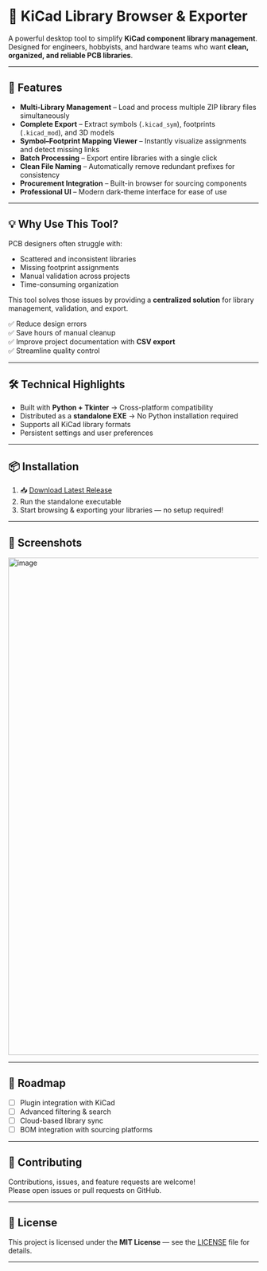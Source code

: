 # 🚀 KiCad Library Browser & Exporter

A powerful desktop tool to simplify **KiCad component library management**.  
Designed for engineers, hobbyists, and hardware teams who want **clean, organized, and reliable PCB libraries**.

---

## 🔧 Features

- **Multi-Library Management** – Load and process multiple ZIP library files simultaneously  
- **Complete Export** – Extract symbols (`.kicad_sym`), footprints (`.kicad_mod`), and 3D models  
- **Symbol–Footprint Mapping Viewer** – Instantly visualize assignments and detect missing links  
- **Batch Processing** – Export entire libraries with a single click  
- **Clean File Naming** – Automatically remove redundant prefixes for consistency  
- **Procurement Integration** – Built-in browser for sourcing components  
- **Professional UI** – Modern dark-theme interface for ease of use

---

## 💡 Why Use This Tool?

PCB designers often struggle with:  
- Scattered and inconsistent libraries  
- Missing footprint assignments  
- Manual validation across projects  
- Time-consuming organization

This tool solves those issues by providing a **centralized solution** for library management, validation, and export.

✅ Reduce design errors  
✅ Save hours of manual cleanup  
✅ Improve project documentation with **CSV export**  
✅ Streamline quality control

---

## 🛠 Technical Highlights

- Built with **Python + Tkinter** → Cross-platform compatibility  
- Distributed as a **standalone EXE** → No Python installation required  
- Supports all KiCad library formats  
- Persistent settings and user preferences

---

## 📦 Installation

1. 📥 [Download Latest Release](https://github.com/yourusername/yourrepo/releases)  
2. Run the standalone executable  
3. Start browsing & exporting your libraries — no setup required!

---

## 📸 Screenshots

<img width="1352" height="999" alt="image" src="https://github.com/user-attachments/assets/0651f82b-62be-49cb-ad5c-078d09462c38" />



---

## 📑 Roadmap

- [ ] Plugin integration with KiCad  
- [ ] Advanced filtering & search  
- [ ] Cloud-based library sync  
- [ ] BOM integration with sourcing platforms

---

## 🤝 Contributing

Contributions, issues, and feature requests are welcome!  
Please open issues or pull requests on GitHub.

---

## 📜 License

This project is licensed under the **MIT License** — see the [LICENSE](LICENSE) file for details.

---


